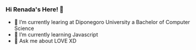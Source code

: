 ### Hi Renada's Here! 👋

- 🔭 I’m currently learing at Diponegoro University a Bachelor of Computer Science
- 🌱 I’m currently learning Javascript
- 💬 Ask me about LOVE XD
